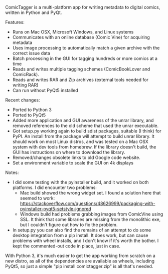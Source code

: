 
ComicTagger is a multi-platform app for writing metadata to digital comics, written in Python and PyQt.

Features:

* Runs on Mac OSX, Microsoft Windows, and Linux systems
* Communicates with an online database (Comic Vine) for acquiring metadata
* Uses image processing to automatically match a given archive with the correct issue data
* Batch processing in the GUI for tagging hundreds or more comics at a time
* Reads and writes multiple tagging schemes (ComicBookLover and ComicRack).
* Reads and writes RAR and Zip archives (external tools needed for writing RAR)
* Can run without PyQt5 installed 


Recent changes:
 - Ported to Python 3
 - Ported to PyQt5
 - Added more application and GUI awareness of the unrar library, and removed references to the old scheme that used the unrar executable.  
 - Got setup.py working again to build sdist packages, suitable (I think) for PyPI. An install from the package will attempt to build unrar library.  It should work on most Linux distros, and was tested on a Mac OSX system with dev tools from homebrew.  If the library doesn't build, the GUI has instructions on where to download the library.
 - Removed/changes obsolete links to old Google code website.
 - Set a environment variable to scale the GUI on 4k displays
 
Notes:
- I did some testing with the pyinstaller build, and it worked on both platforms.  I did encounter two problems:
  - Mac build showed the wrong widget set. I found a solution here that seemed to work: https://stackoverflow.com/questions/48626999/packaging-with-pyinstaller-pyqt5-setstyle-ignored
  - Windows build had problems grabbing images from ComicVine using SSL.  It think that some libraries are missing from the monolithic exe, but I couldn't figure out how to fix the problem. 
- In setup.py you can also find the remains of an attempt to do some desktop integration from a pip install.  It does work, but can cause problems with wheel installs, and I don't know if it's worth the bother.  I kept the commented-out code in place, just in case.

With Python 3, it's much easier to get the app working from scratch on a new distro, as all of the dependencies are available as wheels, including PyQt5, so just a simple "pip install comictagger.zip" is all that's needed.
